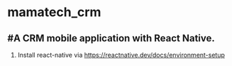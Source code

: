 # mamatech_crm
#A CRM mobile application with React Native. 
---

1. Install react-native via https://reactnative.dev/docs/environment-setup

